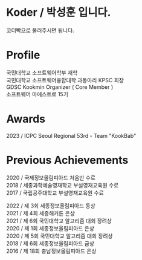 # Koder / 박성훈 입니다.
코더빡으로 불러주시면 됩니다.

# Profile
국민대학교 소프트웨어학부 재학  
국민대학교 소프트웨어융합대학 과동아리 KPSC 회장  
GDSC Kookmin Organizer ( Core Member )  
소프트웨어 마에스트로 15기  

# Awards
2023 / ICPC Seoul Regional 53rd - Team "KookBab"  

# Previous Achievements
2020 / 국제정보올림피아드 처음반 수료  
2018 / 세종과학예술영재학교 부설영재교육원 수료  
2017 / 국립공주대학교 부설영재교육원 수료  

2022 / 제 3회 세종정보올림피아드 동상  
2021 / 제 4회 세종해커톤 은상  
2021 / 제 6회 국민대학교 알고리즘 대회 장려상  
2020 / 제 1회 세종정보올림피아드 은상  
2020 / 제 5회 국민대학교 알고리즘 대회 장려상  
2018 / 제 6회 세종정보올림피아드 금상  
2016 / 제 18회 충남정보올림피아드 은상  
